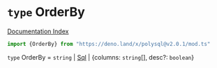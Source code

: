 # `type` OrderBy

[Documentation Index](../README.md)

```ts
import {OrderBy} from "https://deno.land/x/polysql@v2.0.1/mod.ts"
```

`type` OrderBy = `string` | [Sql](../class.Sql/README.md) | \{columns: `string`\[], desc?: `boolean`}